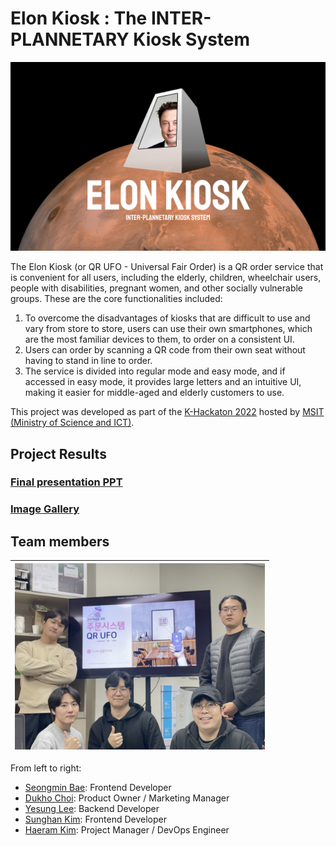 # Elon Kiosk : The INTER-PLANNETARY Kiosk System

![Elon Kiosk banner image](./docs/images/Banner.png)

The Elon Kiosk (or QR UFO - Universal Fair Order) is a QR order service that is convenient for all users, including the elderly, children, wheelchair users, people with disabilities, pregnant women, and other socially vulnerable groups. These are the core functionalities included:

1. To overcome the disadvantages of kiosks that are difficult to use and vary from store to store, users can use their own smartphones, which are the most familiar devices to them, to order on a consistent UI.
2. Users can order by scanning a QR code from their own seat without having to stand in line to order.
3. The service is divided into regular mode and easy mode, and if accessed in easy mode, it provides large letters and an intuitive UI, making it easier for middle-aged and elderly customers to use.

This project was developed as part of the [K-Hackaton 2022](http://www.k-hackathon.com) hosted by [MSIT (Ministry of Science and ICT)](https://www.msit.go.kr).

## Project Results

### [Final presentation PPT](./docs/pdfs/presentation.pdf)

### [Image Gallery](./docs/images/results/)

## Team members

| <img src="./docs/images/Team.png" width="400" /> |
|---|

From left to right:

- [Seongmin Bae](https://github.com/chopinballadeno4): Frontend Developer
- [Dukho Choi](https://github.com/JASON-DH): Product Owner / Marketing Manager
- [Yesung Lee](https://github.com/Isaac-Lee): Backend Developer
- [Sunghan Kim](https://github.com/s-ggul): Frontend Developer
- [Haeram Kim](https://github.com/haeramkeem): Project Manager / DevOps Engineer

